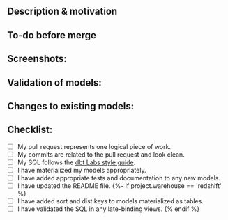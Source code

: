 <!---
 Luke
Provide a short summary in the Title above. Examples of good PR titles:
* "Feature: add so-and-so models"
* "Fix: deduplicate such-and-such"
* "Update: dbt version 0.13.0"
-->

## Description & motivation
<!---
Describe your changes, and why you're making them. Is this linked to an open
issue, a Trello card, or another pull request? Link it here.
-->

## To-do before merge
<!---
(Optional -- remove this section if not needed)
Include any notes about things that need to happen before this PR is merged, e.g.:
- [ ] Change the base branch
- [ ] Update dbt Cloud jobs
- [ ] Ensure PR #56 is merged
-->

## Screenshots:
<!---
Include a screenshot of the relevant section of the updated DAG. You can access
your version of the DAG by running `dbt docs generate && dbt docs serve`.
-->

## Validation of models:
<!---
Include any output that confirms that the models do what is expected. This might
be a link to an in-development dashboard in your BI tool, or a query that
compares an existing model with a new one.
-->

## Changes to existing models:
<!---
Include this section if you are changing any existing models. Link any related
pull requests on your BI tool, or instructions for merge (e.g. whether old
models should be dropped after merge, or whether a full-refresh run is required)
-->

## Checklist:
<!---
This checklist is mostly useful as a reminder of small things that can easily be
forgotten – it is meant as a helpful tool rather than hoops to jump through.
Put an `x` in all the items that apply, make notes next to any that haven't been
addressed, and remove any items that are not relevant to this PR.
-->
- [ ] My pull request represents one logical piece of work.
- [ ] My commits are related to the pull request and look clean.
- [ ] My SQL follows the [dbt Labs style guide](https://github.com/dbt-labs/corp/blob/master/dbt_style_guide.md).
- [ ] I have materialized my models appropriately.
- [ ] I have added appropriate tests and documentation to any new models.
- [ ] I have updated the README file.
{%- if project.warehouse == 'redshift' %}
- [ ] I have added sort and dist keys to models materialized as tables.
- [ ] I have validated the SQL in any late-binding views.
{% endif %}

